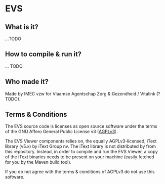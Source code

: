 # EVS

## What is it?
...TODO

## How to compile & run it?
... TODO

## Who made it?
Made by IMEC vzw for Vlaamse Agentschap Zorg & Gezondheid / Vitalink (? TODO).

## Terms & Conditions
The EVS source code is licenses as open source software under the terms of the GNU Affero General Public License v3 ([AGPLv3](https://www.gnu.org/licenses/agpl-3.0.txt)).

The EVS Viewer components relies on, the equally AGPLv3-licensed, iText library (v5.x) by iText Group nv. The iText library is not distributed by from this repository. Instead, in order to compile and run the EVS Viewer, a copy of the iText binaries needs to be present on your machine (easily fetched for you by the Maven build tool).

If you do not agree with the terms & conditions of AGPLv3 do not use this software.